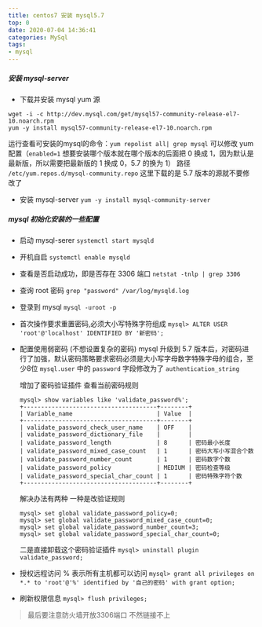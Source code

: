```yaml
---
title: centos7 安装 mysql5.7
top: 0
date: 2020-07-04 14:36:41
categories: MySql
tags:
- mysql
---
```


##### 安装 mysql-server

* 下载并安装 mysql yum 源
```
wget -i -c http://dev.mysql.com/get/mysql57-community-release-el7-10.noarch.rpm
yum -y install mysql57-community-release-el7-10.noarch.rpm
```

运行查看可安装的mysql的命令：`yum repolist all| grep mysql`
可以修改 yum 配置（`enabled=1` 想要安装哪个版本就在哪个版本的后面把 0 换成 1，因为默认是最新版，所以需要把最新版的 1 换成 0，5.7 的换为 1）
路径 `/etc/yum.repos.d/mysql-community.repo`
这里下载的是 5.7 版本的源就不要修改了

* 安装 mysql-server
`yum -y install mysql-community-server`

<!--more-->

##### mysql 初始化安装的一些配置

* 启动 mysql-serer 
`systemctl start mysqld`

* 开机自启
`systemctl enable mysqld`

* 查看是否启动成功，即是否存在 3306 端口
`netstat -tnlp | grep 3306`

* 查询 root 密码
`grep "password" /var/log/mysqld.log`

* 登录到 mysql
`mysql -uroot -p`

* 首次操作要求重置密码,必须大小写特殊字符组成
`mysql> ALTER USER 'root'@'localhost' IDENTIFIED BY '新密码';`

* 配置使用弱密码 (不想设置复杂的密码)
  mysql 升级到 5.7 版本后，对密码进行了加强，默认密码策略要求密码必须是大小写字母数字特殊字母的组合，至少8位
  `mysql.user` 中的 `password` 字段修改为了 `authentication_string`
    
  增加了密码验证插件 查看当前密码规则 
  ```
  mysql> show variables like 'validate_password%';  
  +--------------------------------------+--------+
  | Variable_name                        | Value  |
  +--------------------------------------+--------+
  | validate_password_check_user_name    | OFF    |
  | validate_password_dictionary_file    |        |
  | validate_password_length             | 8      | 密码最小长度
  | validate_password_mixed_case_count   | 1      | 密码大写小写混合个数
  | validate_password_number_count       | 1      | 密码数字个数
  | validate_password_policy             | MEDIUM | 密码检查等级
  | validate_password_special_char_count | 1      | 密码特殊字符个数
  +--------------------------------------+--------+
  ```

  解决办法有两种
  一种是改验证规则
  ```
  mysql> set global validate_password_policy=0;
  mysql> set global validate_password_mixed_case_count=0;
  mysql> set global validate_password_number_count=3;
  mysql> set global validate_password_special_char_count=0;
  ```
    
    
  二是直接卸载这个密码验证插件
  `mysql> uninstall plugin validate_password;`
  
    
* 授权远程访问 % 表示所有主机都可以访问
`mysql> grant all privileges on *.* to 'root'@'%' identified by '自己的密码' with grant option;`

* 刷新权限信息
`mysql> flush privileges;`

> 最后要注意防火墙开放3306端口 不然链接不上